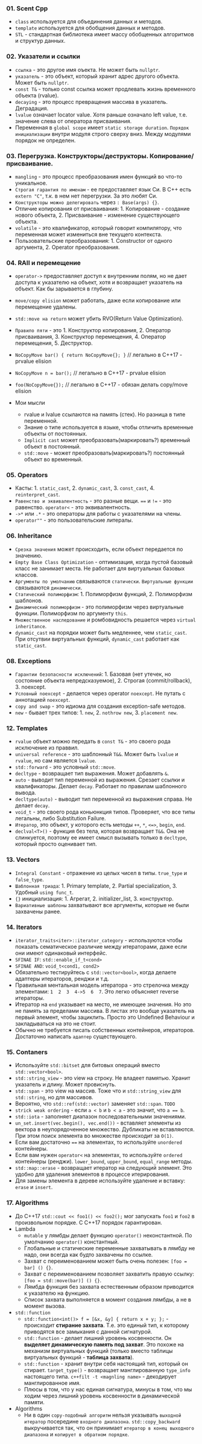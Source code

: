 ### 01. Scent Cpp

- `class` используется для объединения данных и методов.
- `template` используется для обобщения данных и методов.
- `STL` - стандартная библиотека имеет массу обобщенных алгоритмов и структур данных.

### 02. Указатели и ссылки

- `ссылка` - это другое имя оъекта. Не может быть `nullptr`.
- `указатель` - это объект, который хранит адрес другого объекта. Может быть `nullptr`.
- `const T&` - только const ссылка может продлевать жизнь временного объекта (rvalue).
- `decaying` - это процесс превращения массива в указатель. Деградация.
- `lvalue` означает locator value. Хотя раньше означало left value, т.е. значение слева от оператора присваивания.
- Переменная в `global scope`  имеет `static storage duration`. `Порядок инициализации` внутри модуля строго сверху вниз. Между модулями порядок не определен.

### 03. Перегрузка. Конструкторы/деструкторы. Копирование/присваивание.

- `mangling` - это процесс преобразования имен функций во что-то уникальное.
- `Строгая гарантия по именам` - ее предоставляет язык Си. В С++ есть `extern "C"`, т.к. в нем нет перегрузки. За это любят Си.
- `Конструкторы можно делегировать` через `: Base(args) {}`.
- Отличие копирования от присваивания: 1. Копирование - создание нового объекта, 2. Присваивание - изменение существующего объекта.
- `volatile` - это квалификатор, который говорит компилятору, что переменная может измениться вне текущего контекста.
- Пользовательские преобразования: 1. Constructor от одного аргумента, 2. Operator преобразования.

### 04. RAII и перемещение

- `operator->` предоставляет доступ к внутренним полям, но не дает доступа к указателю на объект, хотя и возвращает указатель на объект. Как бы зарывается в глубину.
- `move/copy elision` может работать, даже если копирование или перемещение удалены.
- `std::move на return` может убить RVO(Return Value Optimization).
- `Правило пяти` - это 1. Конструктор копирования, 2. Оператор присваивания, 3. Конструктор перемещения, 4. Оператор перемещения, 5. Деструктор.
- `NoCopyMove bar() { return NoCopyMove{}; }` // легально в C++17 - prvalue elision
- `NoCopyMove n = bar();` // легально в C++17 - prvalue elision
- `foo(NoCopyMove{});` // легально в C++17 - обязан делать copy/move elision

- Мои мысли
  - rvalue и lvalue ссылаются на память (стек). Но разница в типе переменной.
  - Знание о типе используется в языке, чтобы отличить временные объекты от постоянных.
  - `Implicit cast` может преобразовать(маркировать?) временный объект в постоянный.
  - `std::move` - может преобразовать(маркировать?) постоянный объект во временный.

### 05. Operators

- Касты: 1. `static_cast`, 2. `dynamic_cast`, 3. `const_cast`, 4. `reinterpret_cast`.
- `Равенство и эквивалентность` - это разные вещи. `==` и `!=` - это равенство. `operator<` - это эквивалентность.
- `->*` или `.*` - это операторы для работы с указателями на члены.
- `operator""` - это пользовательские литералы.

### 06. Inheritance

- `Срезка значения` может происходить, если объект передается по значению.
- `Empty Base Class Optimization` - оптимизация, когда пустой базовый класс не занимает места. Не работает для виртуальных базовых классов.
- `Аргументы по умолчанию` связываются `статически`. `Виртуальные функции` связываются `динамически`.
- `Статический полиморфизм`: 1. Полиморфизм функций, 2. Полиморфизм шаблонов.
- `Динамический полиморфизм` - это полиморфизм через виртуальные функции. Полиморфизм по аргументу `this`.
- `Множественное наследование` и ромбовидность решается через `virtual inheritance`.
- `dynamic_cast` на порядки может быть медленнее, чем `static_cast`. При отсутвии виртуальных функций, `dynamic_cast` работает как `static_cast`.

### 08. Exceptions

- `Гарантии безопасности исключений`: 1. Базовая (нет утечек, но состояние объекта непредсказуемое), 2. Строгая (commit/rollback), 3. noexcept.
- `Условный noexcept` - делается через operator `noexcept`. Не путать с аннотацией `noexcept`.
- `copy and swap` - это идиома для создания exception-safe методов.
- `new` - бывает трех типов: 1. `new`, 2. `nothrow new`, 3. `placement new`.

### 12. Templates

- `rvalue` объект можно передать в `const T&` - это своего рода исключение из праввил.
- `universal reference` - это шаблонный `T&&`. Может быть `lvalue` и `rvalue`, но сам является `lvalue`.
- `std::forward` - это условный `std::move`.
- `decltype` - возвращает тип выражения. Может добавлять `&`.
- `auto` - выводит тип переменной из выражения. Срезает ссылки и квалификаторы. Делает `decay`. Работает по правилам шаблонного вывода.
- `decltype(auto)` - выводит тип переменной из выражения справа. Не делает `decay`.
- `void_t` - это своего рода коньюнкция типов. Проверяет, что все типы легальны, либо Substitution Failure.
- `Итератор`, это объект, у которого есть методы `++`, `*`, `<=>`, `begin`, `end`.
- `declval<T>()` - функция без тела, которая возвращает `T&&`. Она не слинкуется, поэтому ее имеет смысл вызывать только в `decltype`, который просто оценивает тип.

### 13. Vectors

- `Integral Constant` - отражение из целых чисел в типы. `true_type` и `false_type`.
- `Шаблонная триада`: 1. Primary template, 2. Partial specialization, 3. Удобный `using func_t`.
- `{}` инициализация: 1. Агрегат, 2. initializer_list, 3. конструктор.
- `Вариативные шаблоны` захватывают все аргументы, которые не были захвачены ранее.

### 14. Iterators

- `iterator_traits<iter>::iterator_category` - используются чтобы показать сематическое различие между итераторами, даже если они имеют одинаковый интерфейс.
- `SFINAE IF`: `std::enable_if_t<cond>`
- `SFINAE AND`: `void_t<cond1, cond2>`
- Обязательно тестируйтесь c `std::vector<bool>`, когда делаете адаптеры итераторов, ренджи и т.д.
- Правильная ментальная модель итератора - это стрелочка между элементами: `1  2  3  4->5  6  7`. Это легко объясняет reverse итераторы.
- Итератор на `end` указывает на место, не имеющее значения. Но это не память за пределами массива. В листах это вообще указатель на первый элемент, чтобы зациклить. Просто это Undefined Behaviour и закладываться на это не стоит.
- Обычно не требуется писать собственных контейнеров, итераторов. Достаточно написать `адаптер` существующего.

### 15. Contaners

- Используйте `std::bitset` для битовых операций вместо `std::vector<bool>`.
- `std::string_view` - это view на строку. Не владеет памятью. Хранит указатель и длину. Может провиснуть.
- `std::span` - это view на массив. Тоже что и `std::string_view` для `std::string`, но для массивов.
- Вероятно, что `std::ref(std::vector)` заменяет `std::span`. `TODO`
- `strick weak ordering` - если `a < b` и `b < a` - это значит, что `a == b`.
- `std::iota` - заполняет диапазон последовательными значениями.
- `un_set.insert(vec.begin(), vec.end())` - вставляет элементы из вектора в неупорядоченное множество. Дубликаты не вставляются. При этом поиск элемента во множестве происходит за `O(1)`.
- Если вам достаточно `==` на элементах, то используйте `unordered` контейнеры.
- Если вам нужен `operator<` на элементах, то используйте `ordered` контейнеры (ренджи). `lower_bound`, `upper_bound`, `equal_range` методы.
- `std::map::erase` - возвращает итератор на следующий элемент. Это удобно для удаления элементов в процессе итерирования.
- Для замены элемента в дереве используйте удаление и вставку: `erase` и `insert`.

### 17.  Algorithms

- До С++17 `std::cout << foo1() << foo2();` мог запускать `foo1` и `foo2` в произвольном порядке. С С++17 порядок гарантирован.
- Lambda
  - `mutable` у лямбды делает функцию `operator()` неконстантной. По умолчанию `operator()` константный.
  - Глобальные и статические переменные захватывать в лямбду не надо, они всегда как будто захвачены по ссылке.
  - Захват с переименованием может быть очень полезен: `[foo = bar] () {}`.
  - Захват с переименованием позволяет захватить правую ссылку: `[foo = std::move(bar)] () {}`.
  - Лямбда функция без захвата естественным образом приводится к указателю на функцию.
  - Список захвата выполняется в момент создания лямбды, а не в момент вызова.
- `std::function`
  - `std::function<int()> f = [&x, &y] { return x + y; };` - происходит **стирание захвата**. Т.е. это единый тип, к которому приводятся все замыкания с данной сигнатурой.
  - `std::function` - делает лишний уровень косвенности. Он **выделяет динамическую память под захват**. Это похоже на механизм виртуальных функций (только вместо таблицы виртуальных функций - **таблица захвата**).
  - `std::function` - хранит внутри себя настоящий тип, который он стирает. `target_type()` - возвращает манглированную `type_info` настоящего типа. `c++filt -t <magnling name>` - декодирует манглированное имя.
  - Плюсы в том, что у нас единая сигнатура, минусы в том, что мы ходим через лишний уровень косвенности в динамической памяти.
- Algorithms
  - Ни в один `copy-подобный алгоритм` нельзя указывать `выходной итератор` посередине `входного диапазона`. `std::copy_backward` выкручивается так, что он принимает `итератор в конец выходного диапазона` и `копирует в обратном порядке`.
